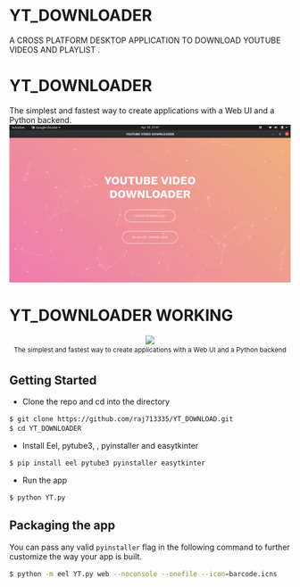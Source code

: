 # YT_DOWNLOADER
A CROSS PLATFORM DESKTOP APPLICATION TO DOWNLOAD YOUTUBE VIDEOS AND PLAYLIST .


# YT_DOWNLOADER

The simplest and fastest way to create applications with a Web UI and a Python backend.
![](YT_DOWNLOADER.png)



# YT_DOWNLOADER WORKING

<p align="center">
    <img src="DEMO/1.gif", width="1000">
    <br>
    <sup>The simplest and fastest way to create applications with a Web UI and a Python backend</sup>
</p>


## Getting Started
- Clone the repo and cd into the directory
```sh
$ git clone https://github.com/raj713335/YT_DOWNLOAD.git
$ cd YT_DOWNLOADER
```

- Install Eel, pytube3, , pyinstaller and easytkinter

```sh
$ pip install eel pytube3 pyinstaller easytkinter
```

- Run the app

```sh
$ python YT.py
```

## Packaging the app
You can pass any valid `pyinstaller` flag in the following command to further customize the way your app is built.
```sh
$ python -m eel YT.py web --noconsole --onefile --icon=barcode.icns
```

